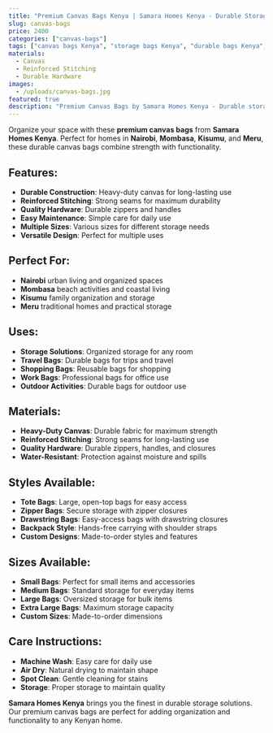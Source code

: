 ```yaml
---
title: "Premium Canvas Bags Kenya | Samara Homes Kenya - Durable Storage Bags Nairobi, Mombasa, Kisumu, Meru"
slug: canvas-bags
price: 2400
categories: ["canvas-bags"]
tags: ["canvas bags Kenya", "storage bags Kenya", "durable bags Kenya", "Nairobi canvas bags", "Mombasa canvas bags", "Kisumu canvas bags", "Meru canvas bags", "Samara Homes Kenya", "Samara House Kenya", "Samara Decor Kenya", "storage solutions", "durable bags"]
materials:
  - Canvas
  - Reinforced Stitching
  - Durable Hardware
images:
  - /uploads/canvas-bags.jpg
featured: true
description: "Premium Canvas Bags by Samara Homes Kenya - Durable storage bags for homes in Nairobi, Mombasa, Kisumu, Meru. Strong canvas bags that combine durability with functionality."
---
```

Organize your space with these **premium canvas bags** from **Samara Homes Kenya**. Perfect for homes in **Nairobi**, **Mombasa**, **Kisumu**, and **Meru**, these durable canvas bags combine strength with functionality.

## Features:
- **Durable Construction**: Heavy-duty canvas for long-lasting use
- **Reinforced Stitching**: Strong seams for maximum durability
- **Quality Hardware**: Durable zippers and handles
- **Easy Maintenance**: Simple care for daily use
- **Multiple Sizes**: Various sizes for different storage needs
- **Versatile Design**: Perfect for multiple uses

## Perfect For:
- **Nairobi** urban living and organized spaces
- **Mombasa** beach activities and coastal living
- **Kisumu** family organization and storage
- **Meru** traditional homes and practical storage

## Uses:
- **Storage Solutions**: Organized storage for any room
- **Travel Bags**: Durable bags for trips and travel
- **Shopping Bags**: Reusable bags for shopping
- **Work Bags**: Professional bags for office use
- **Outdoor Activities**: Durable bags for outdoor use

## Materials:
- **Heavy-Duty Canvas**: Durable fabric for maximum strength
- **Reinforced Stitching**: Strong seams for long-lasting use
- **Quality Hardware**: Durable zippers, handles, and closures
- **Water-Resistant**: Protection against moisture and spills

## Styles Available:
- **Tote Bags**: Large, open-top bags for easy access
- **Zipper Bags**: Secure storage with zipper closures
- **Drawstring Bags**: Easy-access bags with drawstring closures
- **Backpack Style**: Hands-free carrying with shoulder straps
- **Custom Designs**: Made-to-order styles and features

## Sizes Available:
- **Small Bags**: Perfect for small items and accessories
- **Medium Bags**: Standard storage for everyday items
- **Large Bags**: Oversized storage for bulk items
- **Extra Large Bags**: Maximum storage capacity
- **Custom Sizes**: Made-to-order dimensions

## Care Instructions:
- **Machine Wash**: Easy care for daily use
- **Air Dry**: Natural drying to maintain shape
- **Spot Clean**: Gentle cleaning for stains
- **Storage**: Proper storage to maintain quality

**Samara Homes Kenya** brings you the finest in durable storage solutions. Our premium canvas bags are perfect for adding organization and functionality to any Kenyan home.
